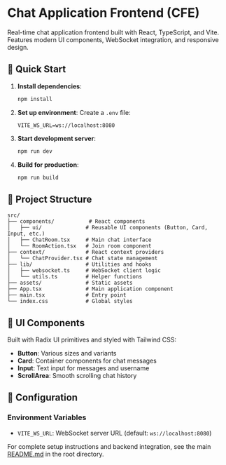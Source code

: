 # Chat Application Frontend (CFE)

Real-time chat application frontend built with React, TypeScript, and Vite. Features modern UI components, WebSocket integration, and responsive design.

## 🚀 Quick Start

1. **Install dependencies**:

   ```bash
   npm install
   ```

2. **Set up environment**:
   Create a `.env` file:

   ```env
   VITE_WS_URL=ws://localhost:8080
   ```

3. **Start development server**:

   ```bash
   npm run dev
   ```

4. **Build for production**:
   ```bash
   npm run build
   ```


## 📁 Project Structure

```
src/
├── components/           # React components
│   ├── ui/              # Reusable UI components (Button, Card, Input, etc.)
│   ├── ChatRoom.tsx     # Main chat interface
│   └── RoomAction.tsx   # Join room component
├── context/             # React context providers
│   └── ChatProvider.tsx # Chat state management
├── lib/                 # Utilities and hooks
│   ├── websocket.ts     # WebSocket client logic
│   └── utils.ts         # Helper functions
├── assets/              # Static assets
├── App.tsx              # Main application component
├── main.tsx             # Entry point
└── index.css            # Global styles
```



## 🎨 UI Components

Built with Radix UI primitives and styled with Tailwind CSS:

- **Button**: Various sizes and variants
- **Card**: Container components for chat messages
- **Input**: Text input for messages and username
- **ScrollArea**: Smooth scrolling chat history

## 🔧 Configuration

### Environment Variables

- `VITE_WS_URL`: WebSocket server URL (default: `ws://localhost:8080`)



For complete setup instructions and backend integration, see the main [README.md](../README.md) in the root directory.


